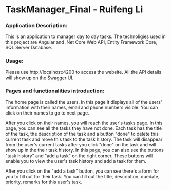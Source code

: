 # TaskManager_Final - Ruifeng Li
### Application Description:
This is an application to manager day to day tasks. The technoligies used in this project are Angular and .Net Core Web API, Entity Framework Core, SQL Server Database.

### Usage:
Please use http://localhost:4200 to access the website.
All the API details will show up on the Swagger UI.

### Pages and functionalities introduction:
The home page is called the users. In this page it displays all of the users' information with their names, email and phone numbers visible.
You can click on their names to go to next page.

After you click on their names, you will reach the user's tasks page. In this page, you can see all the tasks they have not done. Each task has the title of the task, 
the description of the task and a button "done" to delete this current task and move this task to the task history. The task will disappear from the user's current tasks
after you click "done" on the task and will show up in the their task history. In this page, you can also see the buttons "task history" and "add a task" on the right corner.
These buttons will enable you to view the user's task history and add a task for them.

After you click on the "add a task" button, you can see there's a form for you to fill out for their task. You can fill out the title, description, duedate, priority, remarks
for this user's task.
